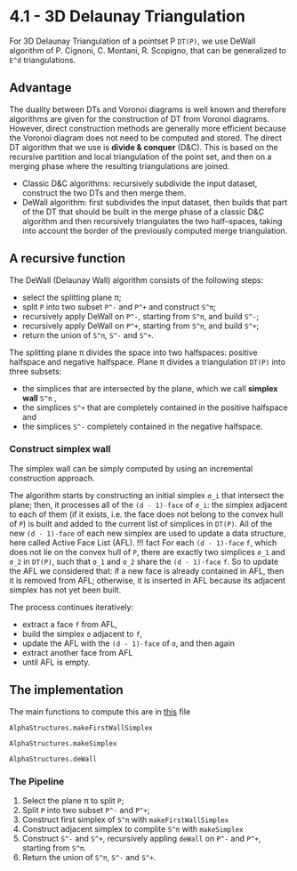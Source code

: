 # 4.1 - 3D Delaunay Triangulation

For 3D Delaunay Triangulation of a pointset P ``DT(P)``, we use DeWall algorithm of P. Cignoni, C. Montani, R. Scopigno, that can be generalized to ``E^d`` triangulations.

## Advantage

The duality between DTs and Voronoi diagrams is well known and therefore algorithms
are given for the construction of DT from Voronoi diagrams.
However, direct construction methods are generally more efficient because the Voronoi diagram does not need to be computed and stored. The direct DT algorithm that we use is **divide & conquer** (D&C).
This is based on the recursive partition and local triangulation of the point set, and then on a merging phase where the resulting triangulations are joined.
 - Classic D&C algorithms: recursively subdivide the input dataset, construct the two DTs and then merge them.
 - DeWall algorithm: first subdivides the input dataset, then builds that part of the DT that should be built in the merge phase of a classic D&C algorithm and then recursively triangulates the two half–spaces, taking into account the border of the previously computed merge triangulation.

## A recursive function

The DeWall (Delaunay Wall) algorithm consists of the following steps:
 - select the splitting plane π;
 - split ``P`` into two subset ``P^-`` and ``P^+`` and construct ``S^π``;
 - recursively apply DeWall on ``P^-``, starting from ``S^π``, and build ``S^-``;
 - recursively apply DeWall on ``P^+``, starting from ``S^π``, and build ``S^+``;
 - return the union of ``S^π``, ``S^-`` and ``S^+``.

 The splitting plane π divides the space into two halfspaces: positive halfspace and negative halfspace.
 Plane π divides a triangulation ``DT(P)`` into three subsets:
  - the simplices that are intersected by the plane, which we call **simplex wall** ``S^π`` ,
  - the simplices ``S^+`` that are completely contained in the positive halfspace and
  - the simplices ``S^-`` completely contained in the negative halfspace.

### Construct simplex wall

The simplex wall can be simply computed by using an incremental construction approach.

The algorithm starts by constructing an initial simplex ``σ_i`` that intersect the plane; then, it processes all of the ``(d - 1)-face`` of ``σ_i``: the simplex adjacent to each of them (if it exists, i.e. the face does not belong to the convex hull of ``P``) is built and added to the current list of simplices in ``DT(P)``. All of the new ``(d - 1)-face`` of each new simplex are used to update a data structure, here called Active Face List (AFL).
!!! fact
  For each ``(d - 1)-face`` ``f``, which does not lie on the convex hull of ``P``, there are exactly two simplices ``σ_1`` and ``σ_2`` in ``DT(P)``, such that ``σ_1`` and ``σ_2`` share the ``(d - 1)-face`` ``f``.
  So to update the AFL we considered that: if a new face is already contained in AFL, then it is removed from AFL;
  otherwise, it is inserted in AFL because its adjacent simplex has not yet been built.

The process continues iteratively:
 - extract a face ``f`` from AFL,
 - build the simplex ``σ`` adjacent to ``f``,
 - update the AFL with the ``(d - 1)-face`` of ``σ``, and then again
 - extract another face from AFL
 - until AFL is empty.

## The implementation
The main functions to compute this are in [this](https://github.com/eOnofri04/AlphaStructures.jl/blob/master/src/3D_delaunay.jl) file
```@docs
AlphaStructures.makeFirstWallSimplex
```
```@docs
AlphaStructures.makeSimplex
```
```@docs
AlphaStructures.deWall
```


### The Pipeline

 1. Select the plane π to split ``P``;
 2. Split ``P`` into two subset ``P^-`` and ``P^+``;
 3. Construct first simplex of ``S^π`` with `makeFirstWallSimplex`
 4. Construct adjacent simplex to complite ``S^π`` with `makeSimplex`
 5. Construct ``S^-`` and ``S^+``, recursively appling `deWall` on ``P^-`` and ``P^+``, starting from ``S^π``.
 7. Return the union of ``S^π``, ``S^-`` and ``S^+``.
